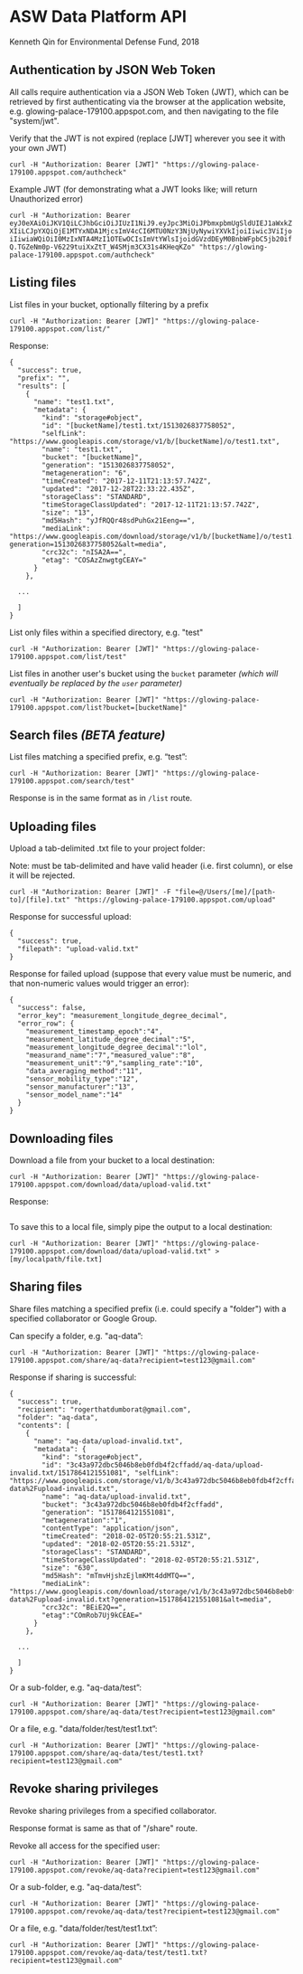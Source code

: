 
ASW Data Platform API
=================

Kenneth Qin for Environmental Defense Fund, 2018

## Authentication by JSON Web Token

All calls require authentication via a JSON Web Token (JWT),
which can be retrieved by first authenticating via the browser at the
application website, e.g. glowing-palace-179100.appspot.com, and then
navigating to the file "system/jwt".

Verify that the JWT is not expired (replace [JWT] wherever you see it with your own JWT)

`curl -H "Authorization: Bearer [JWT]" "https://glowing-palace-179100.appspot.com/authcheck"`

Example JWT (for demonstrating what a JWT looks like; will return Unauthorized error)

`curl -H "Authorization: Bearer eyJ0eXAiOiJKV1QiLCJhbGciOiJIUzI1NiJ9.eyJpc3MiOiJPbmxpbmUgSldUIEJ1aWxkZXIiLCJpYXQiOjE1MTYxNDA1MjcsImV4cCI6MTU0NzY3NjUyNywiYXVkIjoiIiwic3ViIjoiIiwiaWQiOiI0MzIxNTA4MzI1OTEwOCIsImVtYWlsIjoidGVzdDEyM0BnbWFpbC5jb20ifQ.TGZeNm0p-V6229tuiXxZtT_W4SMjm3CX31s4KHeqKZo" "https://glowing-palace-179100.appspot.com/authcheck"`

## Listing files

List files in your bucket, optionally filtering by a prefix

`curl -H "Authorization: Bearer [JWT]" "https://glowing-palace-179100.appspot.com/list/"`

Response:
```
{
  "success": true,
  "prefix": "",
  "results": [
    {
      "name": "test1.txt",
      "metadata": {
        "kind": "storage#object",
        "id": "[bucketName]/test1.txt/1513026837758052",
        "selfLink": "https://www.googleapis.com/storage/v1/b/[bucketName]/o/test1.txt",
        "name": "test1.txt",
        "bucket": "[bucketName]",
        "generation": "1513026837758052",
        "metageneration": "6",
        "timeCreated": "2017-12-11T21:13:57.742Z",
        "updated": "2017-12-28T22:33:22.435Z",
        "storageClass": "STANDARD",
        "timeStorageClassUpdated": "2017-12-11T21:13:57.742Z",
        "size": "13",
        "md5Hash": "yJfRQQr48sdPuhGx21Eeng==",
        "mediaLink": "https://www.googleapis.com/download/storage/v1/b/[bucketName]/o/test1.txt?generation=1513026837758052&alt=media",
        "crc32c": "nISA2A==",
        "etag": "COSAzZnwgtgCEAY="
      }
    },

  ...

  ]
}
```

List only files within a specified directory, e.g. "test"

`curl -H "Authorization: Bearer [JWT]" "https://glowing-palace-179100.appspot.com/list/test"`

List files in another user's bucket using the `bucket` parameter *(which will eventually be replaced by the `user` parameter)*

`curl -H "Authorization: Bearer [JWT]" "https://glowing-palace-179100.appspot.com/list?bucket=[bucketName]"`

## Search files *(BETA feature)*

List files matching a specified prefix, e.g. “test”:

`curl -H "Authorization: Bearer [JWT]" "https://glowing-palace-179100.appspot.com/search/test"`

Response is in the same format as in `/list` route.


## Uploading files

Upload a tab-delimited .txt file to your project folder:

Note: must be tab-delimited and have valid header (i.e. first column), or else it will be rejected.

`curl -H "Authorization: Bearer [JWT]" -F "file=@/Users/[me]/[path-to]/[file].txt" "https://glowing-palace-179100.appspot.com/upload"`

Response for successful upload:

```
{
  "success": true,
  "filepath": "upload-valid.txt"
}
```

Response for failed upload (suppose that every value must be numeric, and that non-numeric values would trigger an error):

```
{
  "success": false,
  "error_key": "measurement_longitude_degree_decimal",
  "error_row": {
    "measurement_timestamp_epoch":"4",
    "measurement_latitude_degree_decimal":"5",
    "measurement_longitude_degree_decimal":"lol",
    "measurand_name":"7","measured_value":"8",
    "measurement_unit":"9","sampling_rate":"10",
    "data_averaging_method":"11",
    "sensor_mobility_type":"12",
    "sensor_manufacturer":"13",
    "sensor_model_name":"14"
  }
}
```

## Downloading files

Download a file from your bucket to a local destination:


`curl -H "Authorization: Bearer [JWT]" "https://glowing-palace-179100.appspot.com/download/data/upload-valid.txt"`

Response:

```

```

To save this to a local file, simply pipe the output to a local destination:

`curl -H "Authorization: Bearer [JWT]" "https://glowing-palace-179100.appspot.com/download/data/upload-valid.txt" > [my/localpath/file.txt]`


## Sharing files

Share files matching a specified prefix (i.e. could specify a "folder")
with a specified collaborator or Google Group.

Can specify a folder, e.g. "aq-data”:

`curl -H "Authorization: Bearer [JWT]" "https://glowing-palace-179100.appspot.com/share/aq-data?recipient=test123@gmail.com"`

Response if sharing is successful:

```
{
  "success": true,
  "recipient": "rogerthatdumborat@gmail.com",
  "folder": "aq-data",
  "contents": [
    {
      "name": "aq-data/upload-invalid.txt",
      "metadata": {
        "kind": "storage#object",
        "id": "3c43a972dbc5046b8eb0fdb4f2cffadd/aq-data/upload-invalid.txt/1517864121551081", "selfLink": "https://www.googleapis.com/storage/v1/b/3c43a972dbc5046b8eb0fdb4f2cffadd/o/aq-data%2Fupload-invalid.txt",
        "name": "aq-data/upload-invalid.txt",
        "bucket": "3c43a972dbc5046b8eb0fdb4f2cffadd",
        "generation": "1517864121551081",
        "metageneration":"1",
        "contentType": "application/json",
        "timeCreated": "2018-02-05T20:55:21.531Z",
        "updated": "2018-02-05T20:55:21.531Z",
        "storageClass": "STANDARD",
        "timeStorageClassUpdated": "2018-02-05T20:55:21.531Z",
        "size": "630",
        "md5Hash": "mTmvHjshzEjlmKMt4ddMTQ==",
        "mediaLink": "https://www.googleapis.com/download/storage/v1/b/3c43a972dbc5046b8eb0fdb4f2cffadd/o/aq-data%2Fupload-invalid.txt?generation=1517864121551081&alt=media",
        "crc32c": "BEiE2Q==",
        "etag":"COmRob7Uj9kCEAE="
      }
    },

  ...

  ]
}
```

Or a sub-folder, e.g. "aq-data/test”:

`curl -H "Authorization: Bearer [JWT]" "https://glowing-palace-179100.appspot.com/share/aq-data/test?recipient=test123@gmail.com"`

Or a file, e.g. "data/folder/test/test1.txt”:

`curl -H "Authorization: Bearer [JWT]" "https://glowing-palace-179100.appspot.com/share/aq-data/test/test1.txt?recipient=test123@gmail.com"`


## Revoke sharing privileges

Revoke sharing privileges from a specified collaborator.

Response format is same as that of "/share" route.

Revoke all access for the specified user:

`curl -H "Authorization: Bearer [JWT]" "https://glowing-palace-179100.appspot.com/revoke/aq-data?recipient=test123@gmail.com"`

Or a sub-folder, e.g. "aq-data/test”:

`curl -H "Authorization: Bearer [JWT]" "https://glowing-palace-179100.appspot.com/revoke/aq-data/test?recipient=test123@gmail.com"`

Or a file, e.g. "data/folder/test/test1.txt”:

`curl -H "Authorization: Bearer [JWT]" "https://glowing-palace-179100.appspot.com/revoke/aq-data/test/test1.txt?recipient=test123@gmail.com"`
